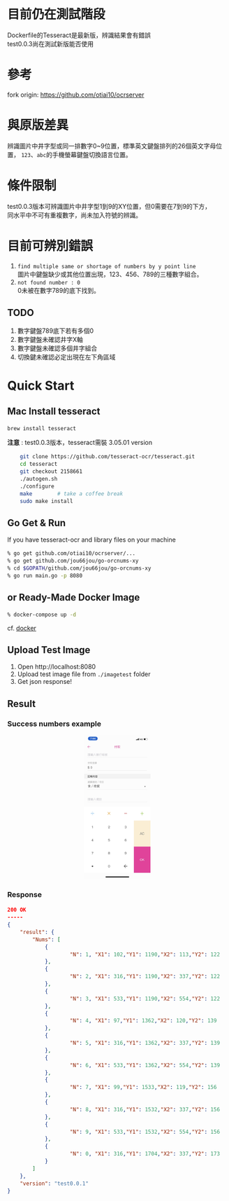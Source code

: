 # 目前仍在測試階段
Dockerfile的Tesseract是最新版，辨識結果會有錯誤  
test0.0.3尚在測試新版能否使用  

# 參考
fork origin: https://github.com/otiai10/ocrserver

# 與原版差異
辨識圖片中井字型或同一排數字0~9位置，標準英文鍵盤排列的26個英文字母位置，
`123`、`abc`的手機螢幕鍵盤切換語言位置。

# 條件限制
test0.0.3版本可辨識圖片中井字型1到9的XY位置，但0需要在7到9的下方，  
同水平中不可有重複數字，尚未加入符號的辨識。

# 目前可辨別錯誤
1. `find multiple same or shortage of numbers by y point line`  
圖片中鍵盤缺少或其他位置出現，123、456、789的三種數字組合。
2. `not found number : 0`  
0未被在數字789的底下找到。  

## TODO
1. 數字鍵盤789底下若有多個0
2. 數字鍵盤未確認井字X軸
3. 數字鍵盤未確認多個井字組合
4. 切換鍵未確認必定出現在左下角區域

# Quick Start

## Mac Install tesseract

```sh
brew install tesseract
```

**注意** : test0.0.3版本，tesseract需裝 3.05.01 version
```sh
    git clone https://github.com/tesseract-ocr/tesseract.git
    cd tesseract
    git checkout 2158661
    ./autogen.sh
    ./configure
    make        # take a coffee break
    sudo make install
```

## Go Get & Run

If you have tesseract-ocr and library files on your machine  

```sh
% go get github.com/otiai10/ocrserver/...
% go get github.com/jou66jou/go-orcnums-xy
% cd $GOPATH/github.com/jou66jou/go-orcnums-xy
% go run main.go -p 8080
```  

## or Ready-Made Docker Image

```sh
% docker-compose up -d
```

cf. [docker](https://www.docker.com/products/docker-toolbox)

## Upload Test Image

1. Open http://localhost:8080
2. Upload test image file from `./imagetest` folder 
3. Get json response!


## Result
### Success numbers example

<div align=center><img width="30%" height="30%" src="https://github.com/jou66jou/go-orcnums-xy/blob/master/imagetest/success.jpg" alt="success case"/></div>

### Response

```json
200 OK
-----
{
	"result": {
		"Nums": [
			{
                    "N": 1,	"X1": 102,"Y1": 1190,"X2": 113,"Y2": 122
			},
			{
                    "N": 2, "X1": 316,"Y1": 1190,"X2": 337,"Y2": 122
			},
			{
                    "N": 3, "X1": 533,"Y1": 1190,"X2": 554,"Y2": 122
			},
			{
                    "N": 4, "X1": 97,"Y1": 1362,"X2": 120,"Y2": 139
			},
			{
                    "N": 5, "X1": 316,"Y1": 1362,"X2": 337,"Y2": 139
			},
			{
                    "N": 6, "X1": 533,"Y1": 1362,"X2": 554,"Y2": 139
			},
			{
                    "N": 7, "X1": 99,"Y1": 1533,"X2": 119,"Y2": 156
			},
			{
                    "N": 8, "X1": 316,"Y1": 1532,"X2": 337,"Y2": 156
			},
			{
                    "N": 9, "X1": 533,"Y1": 1532,"X2": 554,"Y2": 156
			},
			{
                    "N": 0, "X1": 316,"Y1": 1704,"X2": 337,"Y2": 173
			}
		]
	},
	"version": "test0.0.1"
}
```